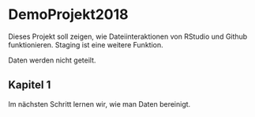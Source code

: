 # DemoProjekt2018

Dieses Projekt soll zeigen, wie Dateiinteraktionen von RStudio und Github funktionieren. 
Staging ist eine weitere Funktion. 

Daten werden nicht geteilt.

## Kapitel 1
Im nächsten Schritt lernen wir, wie man Daten bereinigt.

